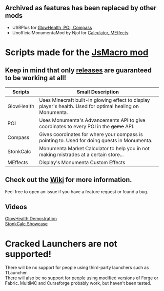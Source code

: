 ## Archived as features has been replaced by other mods
* USBPlus for [GlowHealth, POI, Compass](https://github.com/U5B/usbplus)
* UnofficialMonumentaMod by Njol for [Calculator, MEffects](https://github.com/Njol/UnofficialMonumentaMod)

# Scripts made for the [JsMacro mod](https://github.com/wagyourtail/JsMacros)
## Keep in mind that only [releases](https://github.com/U5B/jsmacros/releases) are guaranteed to be working at all!
| Scripts | Small Description |
| --- | --- |
| GlowHealth | Uses Minecraft built-in glowing effect to display player's health. Used for optimal healing on Monumenta. |
| POI | Uses Monumenta's Advancements API to give coordinates to every POI in the ~~game~~ API. |
| Compass | Gives coordinates for where your compass is pointing to. Used for doing quests in Monumenta. |
| StonkCalc | Monumenta Market Calculator to help you in not making mistrades at a certain store... |
| MEffects | Display's Monumenta Custom Effects
## Check out the [Wiki](https://github.com/U5B/jsmacros/wiki) for more information.
Feel free to open an issue if you have a feature request or found a bug.

## Videos
[GlowHealth Demostration](https://www.youtube.com/watch?v=Y2q-RMoxbn4)  
[StonkCalc Showcase](https://www.youtube.com/watch?v=pQzBVYwz4UA)  

# Cracked Launchers are not supported!
There will be no support for people using third-party launchers such as TLauncher.  
There will also be no support for people using modified versions of Forge or Fabric.
MultiMC and Curseforge probably work, but haven't been tested.

